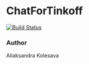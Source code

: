 # ChatForTinkoff

[![Build Status](https://travis-ci.com/aliaksandra-kolesava/ChatForTinkoff.svg?branch=homework-13)](https://travis-ci.com/aliaksandra-kolesava/ChatForTinkoff)

### Author
Aliaksandra Kolesava
